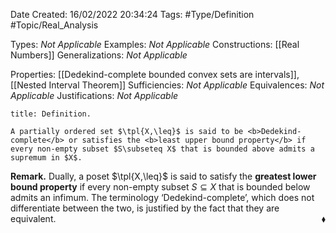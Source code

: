 <div class="topSpace"></div>

Date Created: 16/02/2022 20:34:24
Tags: #Type/Definition #Topic/Real_Analysis

Types: <i>Not Applicable</i>
Examples: <i>Not Applicable</i>
Constructions: [[Real Numbers]]
Generalizations: <i>Not Applicable</i>

Properties: [[Dedekind-complete bounded convex sets are intervals]], [[Nested Interval Theorem]]
Sufficiencies: <i>Not Applicable</i>
Equivalences: <i>Not Applicable</i>
Justifications: <i>Not Applicable</i>

``` ad-Definition
title: Definition.

A partially ordered set $\tpl{X,\leq}$ is said to be <b>Dedekind-complete</b> or satisfies the <b>least upper bound property</b> if every non-empty subset $S\subseteq X$ that is bounded above admits a supremum in $X$.

```

<b>Remark.</b> Dually, a poset $\tpl{X,\leq}$ is said to satisfy the <b>greatest lower bound property</b> if every non-empty subset $S\subseteq X$ that is bounded below admits an infimum. The terminology ‘Dedekind-complete’, which does not differentiate between the two, is justified by the fact that they are equivalent.<span style="float:right;">$\blacklozenge$</span>
